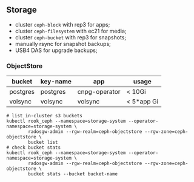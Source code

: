 ## Storage

- cluster `ceph-block` with rep3 for apps;
- cluster `ceph-filesystem` with ec21 for media;
- cluster `ceph-bucket` with rep3 for snapshots;
- manually rsync for snapshot backups;
- USB4 DAS for upgrade backups;

### ObjectStore

| bucket   | key-name | app           | usage       |
| -------- | -------- | ------------- | ----------- |
| postgres | postgres | cnpg-operator | < 10Gi      |
| volsync  | volsync  | volsync       | < 5\*app Gi |

```shell
# list in-cluster s3 buckets
kubectl rook_ceph --namespace=storage-system --operator-namespace=storage-system \
        radosgw-admin --rgw-realm=ceph-objectstore --rgw-zone=ceph-objectstore \
        bucket list
# check bucket stats
kubectl rook_ceph --namespace=storage-system --operator-namespace=storage-system \
        radosgw-admin --rgw-realm=ceph-objectstore --rgw-zone=ceph-objectstore \
        bucket stats --bucket bucket-name
```
